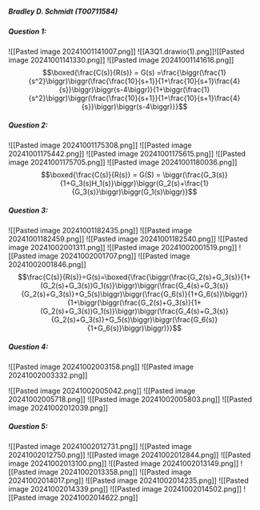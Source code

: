 ##### Bradley D. Schmidt (T00711584)
##### Question 1:
![[Pasted image 20241001141007.png]]
![[A3Q1.drawio(1).png]]![[Pasted image 20241001141330.png]]
![[Pasted image 20241001141616.png]]
$$\boxed{\frac{C(s)}{R(s)} = G(s) =\frac{\biggr(\frac{1}{s^2}\biggr)\biggr(\frac{\frac{10}{s+1}}{1+\frac{10}{s+1}\frac{4}{s}}\biggr)\biggr(s-4\biggr)}{1+\biggr(\frac{1}{s^2}\biggr)\biggr(\frac{\frac{10}{s+1}}{1+\frac{10}{s+1}\frac{4}{s}}\biggr)\biggr(s-4\biggr)}}$$
##### Question 2:
![[Pasted image 20241001175308.png]]
![[Pasted image 20241001175442.png]]
![[Pasted image 20241001175615.png]]
![[Pasted image 20241001175705.png]]
![[Pasted image 20241001180036.png]]
$$\boxed{\frac{C(s)}{R(s)} = G(S) = \biggr(\frac{G_3(s)}{1+G_3(s)H_1(s)}\biggr)\biggr(G_2(s)+\frac{1}{G_3(s)}\biggr)\biggr(G_1(s)\biggr)}$$
##### Question 3:
![[Pasted image 20241001182435.png]]
![[Pasted image 20241001182459.png]]
![[Pasted image 20241001182540.png]]
![[Pasted image 20241002001311.png]]
![[Pasted image 20241002001519.png]]
![[Pasted image 20241002001707.png]]
![[Pasted image 20241002001846.png]]
$$\frac{C(s)}{R(s)}=G(s)=\boxed{\frac{\biggr(\frac{G_2(s)+G_3(s)}{1+(G_2(s)+G_3(s))G_1(s)}\biggr)\biggr(\frac{G_4(s)+G_3(s)}{G_2(s)+G_3(s)}+G_5(s)\biggr)\biggr(\frac{G_6(s)}{1+G_6(s)}\biggr)}{1+\biggr(\biggr(\frac{G_2(s)+G_3(s)}{1+(G_2(s)+G_3(s))G_1(s)}\biggr)\biggr(\frac{G_4(s)+G_3(s)}{G_2(s)+G_3(s)}+G_5(s)\biggr)\biggr(\frac{G_6(s)}{1+G_6(s)}\biggr)\biggr)}}$$
##### Question 4:
![[Pasted image 20241002003158.png]]
![[Pasted image 20241002003332.png]]


![[Pasted image 20241002005042.png]]
![[Pasted image 20241002005718.png]]
![[Pasted image 20241002005803.png]]
![[Pasted image 20241002012039.png]]
##### Question 5:
![[Pasted image 20241002012731.png]]
![[Pasted image 20241002012750.png]]
![[Pasted image 20241002012844.png]]
![[Pasted image 20241002013100.png]]
![[Pasted image 20241002013149.png]]
![[Pasted image 20241002013358.png]]
![[Pasted image 20241002014017.png]]
![[Pasted image 20241002014235.png]]
![[Pasted image 20241002014339.png]]
![[Pasted image 20241002014502.png]]
![[Pasted image 20241002014622.png]]